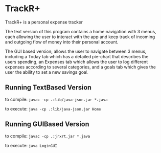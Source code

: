 # TrackR+

TrackR+ is a personal expense tracker

The text version of this program contains a home navigation with 3 menus,
each allowing the user to interact with the app and keep track of incoming and
outgoing flow of money into their personal account.

The GUI based version, allows the user to navigate between 3 menus, including a Today tab which has a detailed pie-chart that describes the users spending, an Expenses tab which allows the user to log different expenses according to several categories, and a goals tab which gives the user the ability to set a new savings goal.

## Running TextBased Version
to compile:
`javac -cp .:lib/java-json.jar *.java`

to execute:
`java -cp .:lib/java-json.jar Home`

## Running GUIBased Version 
to compile: 
`javac -cp .:jrxrt.jar *.java`

to execute:
`java LoginGUI`
